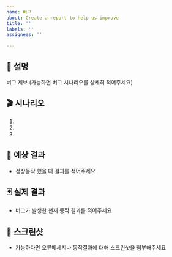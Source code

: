 ```yaml
---
name: 버그
about: Create a report to help us improve
title: ''
labels: ''
assignees: ''

---
```


## 💁 설명

버그 제보 (가능하면 버그 시나리오를 상세히 적어주세요)

## 🎬 시나리오
1.
2.
3.

## 📢 예상 결과
- 정상동작 했을 때 결과를 적어주세요

## 🃏 실제 결과 
- 버그가 발생한 현재 동작 결과를 적어주세요

## 📌 스크린샷
- 가능하다면 오류메세지나 동작결과에 대해 스크린샷을 첨부해주세요
